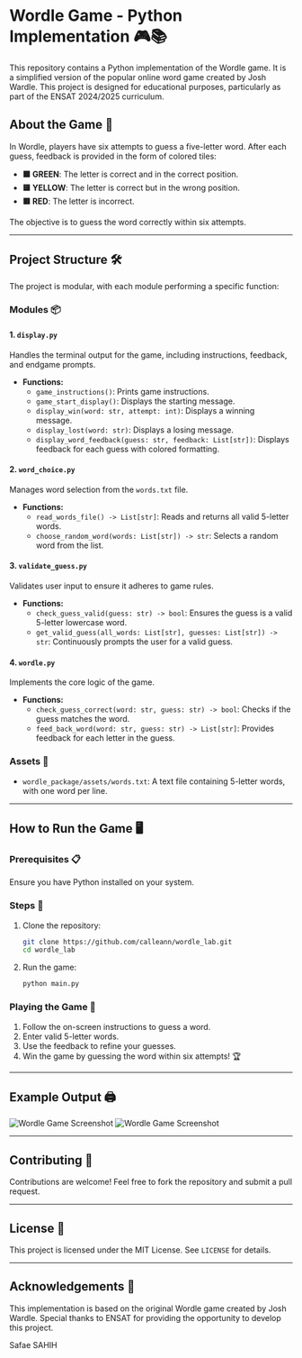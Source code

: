 # Wordle Game - Python Implementation 🎮📚

This repository contains a Python implementation of the Wordle game. It is a simplified version of the popular online word game created by Josh Wardle. This project is designed for educational purposes, particularly as part of the ENSAT 2024/2025 curriculum.

## About the Game 🌟

In Wordle, players have six attempts to guess a five-letter word. After each guess, feedback is provided in the form of colored tiles:
- **🟩 GREEN**: The letter is correct and in the correct position.
- **🟨 YELLOW**: The letter is correct but in the wrong position.
- **🟥 RED**: The letter is incorrect.

The objective is to guess the word correctly within six attempts.

---

## Project Structure 🛠️

The project is modular, with each module performing a specific function:

### Modules 📦

#### 1. `display.py`
Handles the terminal output for the game, including instructions, feedback, and endgame prompts.

- **Functions:**
  - `game_instructions()`: Prints game instructions.
  - `game_start_display()`: Displays the starting message.
  - `display_win(word: str, attempt: int)`: Displays a winning message.
  - `display_lost(word: str)`: Displays a losing message.
  - `display_word_feedback(guess: str, feedback: List[str])`: Displays feedback for each guess with colored formatting.

#### 2. `word_choice.py`
Manages word selection from the `words.txt` file.

- **Functions:**
  - `read_words_file() -> List[str]`: Reads and returns all valid 5-letter words.
  - `choose_random_word(words: List[str]) -> str`: Selects a random word from the list.

#### 3. `validate_guess.py`
Validates user input to ensure it adheres to game rules.

- **Functions:**
  - `check_guess_valid(guess: str) -> bool`: Ensures the guess is a valid 5-letter lowercase word.
  - `get_valid_guess(all_words: List[str], guesses: List[str]) -> str`: Continuously prompts the user for a valid guess.

#### 4. `wordle.py`
Implements the core logic of the game.

- **Functions:**
  - `check_guess_correct(word: str, guess: str) -> bool`: Checks if the guess matches the word.
  - `feed_back_word(word: str, guess: str) -> List[str]`: Provides feedback for each letter in the guess.

### Assets 📂

- `wordle_package/assets/words.txt`: A text file containing 5-letter words, with one word per line.

---

## How to Run the Game 🖥️

### Prerequisites 📋
Ensure you have Python installed on your system.

### Steps 🚀
1. Clone the repository:
   ```bash
   git clone https://github.com/calleann/wordle_lab.git
   cd wordle_lab
   ```

2. Run the game:
   ```bash
   python main.py
   ```

### Playing the Game 🎲
1. Follow the on-screen instructions to guess a word.
2. Enter valid 5-letter words.
3. Use the feedback to refine your guesses.
4. Win the game by guessing the word within six attempts! 🏆

---

## Example Output 🖨️

![Wordle Game Screenshot](Pictures/Output1.pmg "Wordle Game in Action")
![Wordle Game Screenshot](Pictures/Output2.pmg "Wordle Game in Action")



---

## Contributing 🤝
Contributions are welcome! Feel free to fork the repository and submit a pull request.

---

## License 📜
This project is licensed under the MIT License. See `LICENSE` for details.

---

## Acknowledgements 🙌
This implementation is based on the original Wordle game created by Josh Wardle. Special thanks to ENSAT for providing the opportunity to develop this project.

Safae SAHIH
